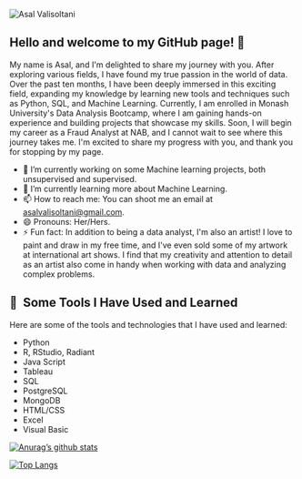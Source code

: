 ![Asal Valisoltani](https://user-images.githubusercontent.com/117792685/222631289-f6fd6537-8edd-43d9-8eb5-988c21078948.png)



## Hello and welcome to my GitHub page! 👋

My name is Asal, and I'm delighted to share my journey with you. After exploring various fields, I have found my true passion in the world of data. Over the past ten months, I have been deeply immersed in this exciting field, expanding my knowledge by learning new tools and techniques such as Python, SQL, and Machine Learning. Currently, I am enrolled in Monash University's Data Analysis Bootcamp, where I am gaining hands-on experience and building projects that showcase my skills. Soon, I will begin my career as a Fraud Analyst at NAB, and I cannot wait to see where this journey takes me. I'm excited to share my progress with you, and thank you for stopping by my page.

- 🔭 I’m currently working on some Machine learning projects, both unsupervised and supervised.
- 🌱 I’m currently learning more about Machine Learning.
- 📫 How to reach me: You can shoot me an email at asalvalisoltani@gmail.com.
- 😄 Pronouns: Her/Hers.
- ⚡ Fun fact: In addition to being a data analyst, I'm also an artist! I love to paint and draw in my free time, and I've even sold some of my artwork at international art shows. I find that my creativity and attention to detail as an artist also come in handy when working with data and analyzing complex problems.


<h2> 🚀 &nbsp;Some Tools I Have Used and Learned</h2>
<p align="left">

  Here are some of the tools and technologies that I have used and learned:

- Python
- R, RStudio, Radiant
- Java Script
- Tableau
- SQL
- PostgreSQL
- MongoDB
- HTML/CSS
- Excel
- Visual Basic
 
[![Anurag’s github stats](https://github-readme-stats.vercel.app/api?username=Asalvs)](https://github.com/yushi1007)

[![Top Langs](https://github-readme-stats.vercel.app/api/top-langs/?username=Asalvs&layout=compact)](https://github.com/yushi1007)
<!--
  
 


